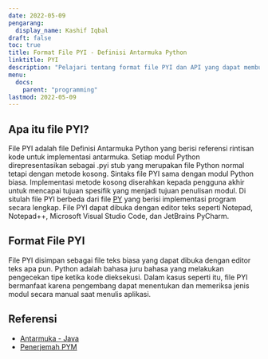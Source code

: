 ```yaml
---
date: 2022-05-09
pengarang:
  display_name: Kashif Iqbal
draft: false
toc: true
title: Format File PYI - Definisi Antarmuka Python
linktitle: PYI
description: "Pelajari tentang format file PYI dan API yang dapat membuat dan membuka file PYI."
menu:
  docs:
    parent: "programming"
lastmod: 2022-05-09
---
```


## Apa itu file PYI?

File PYI adalah file Definisi Antarmuka Python yang berisi referensi rintisan kode untuk implementasi antarmuka. Setiap modul Python direpresentasikan sebagai .pyi stub yang merupakan file Python normal tetapi dengan metode kosong. Sintaks file PYI sama dengan modul Python biasa. Implementasi metode kosong diserahkan kepada pengguna akhir untuk mencapai tujuan spesifik yang menjadi tujuan penulisan modul. Di situlah file PYI berbeda dari file [PY](/id/programming/py/) yang berisi implementasi program secara lengkap. File PYI dapat dibuka dengan editor teks seperti Notepad, Notepad++, Microsoft Visual Studio Code, dan JetBrains PyCharm.

## Format File PYI

File PYI disimpan sebagai file teks biasa yang dapat dibuka dengan editor teks apa pun. Python adalah bahasa juru bahasa yang melakukan pengecekan tipe ketika kode dieksekusi. Dalam kasus seperti itu, file PYI bermanfaat karena pengembang dapat menentukan dan memeriksa jenis modul secara manual saat menulis aplikasi.

## Referensi ##

* [Antarmuka - Java](https://en.wikipedia.org/wiki/Interface_(Java))
* [Penerjemah PYM](https://github.com/interpreters/pym)

